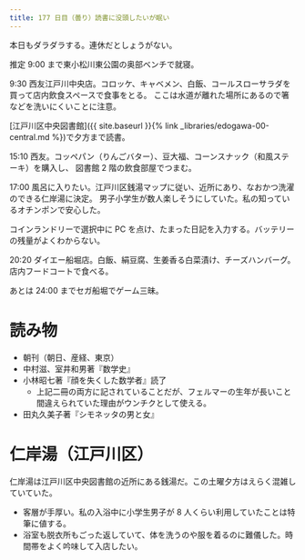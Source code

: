 ```yaml
---
title: 177 日目（曇り）読書に没頭したいが眠い
---
```


本日もダラダラする。連休だとしょうがない。

推定 9:00 まで東小松川東公園の奥部ベンチで就寝。

9:30 西友江戸川中央店。コロッケ、キャベメン、白飯、コールスローサラダを買って店内飲食スペースで食事をとる。
ここは水道が離れた場所にあるので箸などを洗いにくいことに注意。

[江戸川区中央図書館]({{ site.baseurl }}{% link _libraries/edogawa-00-central.md %})で夕方まで読書。

15:10 西友。コッペパン（りんごバター）、豆大福、コーンスナック（和風ステーキ）を購入し、
図書館 2 階の飲食部屋でつまむ。

17:00 風呂に入りたい。江戸川区銭湯マップに従い、近所にあり、なおかつ洗濯のできる仁岸湯に決定。
男子小学生が数人楽しそうにしていた。私の知っているオチンポンで安心した。

コインランドリーで選択中に PC を点け、たまった日記を入力する。バッテリーの残量がよくわからない。

20:20 ダイエー船堀店。白飯、絹豆腐、生姜香る白菜漬け、チーズハンバーグ。店内フードコートで食べる。

あとは 24:00 までセガ船堀でゲーム三昧。

# 読み物

* 朝刊（朝日、産経、東京）
* 中村滋、室井和男著『数学史』
* 小林昭七著『顔を失くした数学者』読了
  * 上記二冊の両方に記されていることだが、フェルマーの生年が長いこと間違えられていた理由がウンチクとして使える。
* 田丸久美子著『シモネッタの男と女』

# 仁岸湯（江戸川区）

仁岸湯は江戸川区中央図書館の近所にある銭湯だ。この土曜夕方はえらく混雑していていた。

* 客層が手厚い。私の入浴中に小学生男子が 8 人くらい利用していたことは特筆に値する。
* 浴室も脱衣所もごった返していて、体を洗うのや服を着るのに難儀した。時間帯をよく吟味して入店したい。
